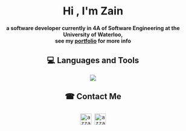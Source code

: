 <div align="center">
<h1 align="center">Hi , I'm Zain</h1>
<h4 align="center">a software developer currently in 4A of Software Engineering at the University of Waterloo, <br> see my <a href="https://zainafzal.ca" target="_blank">portfolio</a> for more info</h4>
</div>


<div>


<h2 align="center"> 💻 Languages and Tools</h2>
<p align="center">
  <a href="https://skillicons.dev">
    <img src="https://skillicons.dev/icons?i=react,redux,angular,vue,js,ts,html,css,scss,nextjs,nodejs,py,django,flask,spring,aws,bootstrap,c,cpp,css,docker,dynamodb,express,java,kotlin,swift,linux,mongodb,postgres,mysql,tailwind,regex,webpack,kubernetes,git,figma,flutter,vscode&perline=14" />
  </a>
</p>

</div>

<div align="center">
  <h2 > ☎ Contact Me</h2>
</div>
<div>
  <samp>
    <p align="center">
      <br/>
      <a href="https://www.linkedin.com/in/zainafzal0/" target="blank"><img align="center"
         src="https://img.shields.io/badge/linkedin-%231DA1F2.svg?style=for-the-badge&logo=linkedin&logoColor=white"
         alt="azzar" height="30"/></a>
      <a href="mailto:zain.afzal@uwaterloo.ca" target="blank"><img align="center"
         src="https://img.shields.io/badge/gmail-EA4335.svg?style=for-the-badge&logo=gmail&logoColor=white"
         alt="azzar" height="30"/></a>
    </p>
  </samp>
</div>

